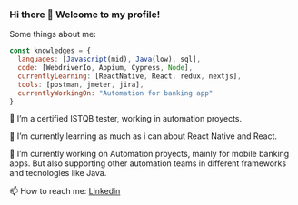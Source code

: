 ### Hi there 👋 Welcome to my profile!
Some things about me: 

```javascript
const knowledges = {
  languages: [Javascript(mid), Java(low), sql],
  code: [WebdriverIo, Appium, Cypress, Node],
  currentlyLearning: [ReactNative, React, redux, nextjs],
  tools: [postman, jmeter, jira],
  currentlyWorkingOn: "Automation for banking app"
} 
```
 
🔭 I’m a certified ISTQB tester, working in automation proyects. 

🌱 I’m currently learning as much as i can about React Native and React. 

🔭 I’m currently working on Automation proyects, mainly for mobile banking apps. But also supporting other automation teams in different frameworks and tecnologies like Java. 

📫 How to reach me: [Linkedin](https://www.linkedin.com/in/gabriel-bori-b24655a9/)


<!--
**gabrielbori/gabrielbori** is a ✨ _special_ ✨ repository because its `README.md` (this file) appears on your GitHub profile.

Here are some ideas to get you started:

- 🔭 I’m currently working on ...
- 🌱 I’m currently learning ...
- 👯 I’m looking to collaborate on ...
- 🤔 I’m looking for help with ...
- 💬 Ask me about ...
- 📫 How to reach me: ...
- 😄 Pronouns: ...
- ⚡ Fun fact: ...
-->
